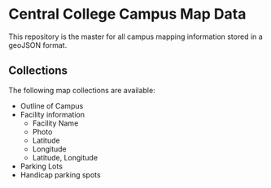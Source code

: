 # Central College Campus Map Data

This repository is the master for all campus mapping information stored in a geoJSON format.

## Collections

The following map collections are available:

- Outline of Campus
- Facility information
  - Facility Name
  - Photo
  - Latitude
  - Longitude
  - Latitude, Longitude
- Parking Lots
- Handicap parking spots
